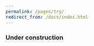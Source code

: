 ```yaml
---
permalink: /pages/try/
redirect_from: /docs/index.html
---
```


<div class="row">
    <h3 class="text-center">Under construction</h3>
</div>